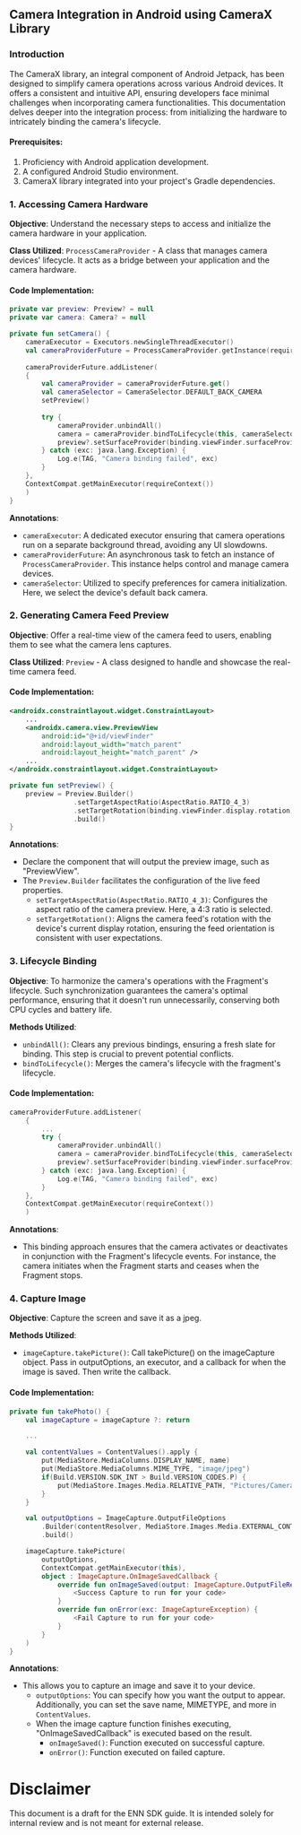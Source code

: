 ## Camera Integration in Android using CameraX Library

### Introduction
The CameraX library, an integral component of Android Jetpack, has been designed to simplify camera operations across various Android devices. It offers a consistent and intuitive API, ensuring developers face minimal challenges when incorporating camera functionalities. This documentation delves deeper into the integration process: from initializing the hardware to intricately binding the camera's lifecycle.

#### Prerequisites:
1. Proficiency with Android application development.
2. A configured Android Studio environment.
3. CameraX library integrated into your project's Gradle dependencies.

### 1. Accessing Camera Hardware

**Objective**: Understand the necessary steps to access and initialize the camera hardware in your application.

**Class Utilized**: `ProcessCameraProvider` - A class that manages camera devices' lifecycle. It acts as a bridge between your application and the camera hardware.

#### Code Implementation:
```kotlin
private var preview: Preview? = null
private var camera: Camera? = null

private fun setCamera() {
    cameraExecutor = Executors.newSingleThreadExecutor()
    val cameraProviderFuture = ProcessCameraProvider.getInstance(requireContext())
    
    cameraProviderFuture.addListener(
    {
        val cameraProvider = cameraProviderFuture.get()
        val cameraSelector = CameraSelector.DEFAULT_BACK_CAMERA
        setPreview()
        
        try {
            cameraProvider.unbindAll()
            camera = cameraProvider.bindToLifecycle(this, cameraSelector, preview)
            preview?.setSurfaceProvider(binding.viewFinder.surfaceProvider)
        } catch (exc: java.lang.Exception) {
            Log.e(TAG, "Camera binding failed", exc)
        }
    },
    ContextCompat.getMainExecutor(requireContext())
    )
}
```
**Annotations**:
- `cameraExecutor`: A dedicated executor ensuring that camera operations run on a separate background thread, avoiding any UI slowdowns.
- `cameraProviderFuture`: An asynchronous task to fetch an instance of `ProcessCameraProvider`. This instance helps control and manage camera devices.
- `cameraSelector`: Utilized to specify preferences for camera initialization. Here, we select the device's default back camera.

### 2. Generating Camera Feed Preview

**Objective**: Offer a real-time view of the camera feed to users, enabling them to see what the camera lens captures.

**Class Utilized**: `Preview` - A class designed to handle and showcase the real-time camera feed.

#### Code Implementation:
```xml
<androidx.constraintlayout.widget.ConstraintLayout>
    ...
    <androidx.camera.view.PreviewView
        android:id="@+id/viewFinder"
        android:layout_width="match_parent"
        android:layout_height="match_parent" />
    ...
</androidx.constraintlayout.widget.ConstraintLayout>
```

```kotlin
private fun setPreview() {
    preview = Preview.Builder()
                .setTargetAspectRatio(AspectRatio.RATIO_4_3)
                .setTargetRotation(binding.viewFinder.display.rotation)
                .build()
}
```

**Annotations**:
- Declare the component that will output the preview image, such as "PreviewView".
- The `Preview.Builder` facilitates the configuration of the live feed properties. 
  - `setTargetAspectRatio(AspectRatio.RATIO_4_3)`: Configures the aspect ratio of the camera preview. Here, a 4:3 ratio is selected.
  - `setTargetRotation()`: Aligns the camera feed's rotation with the device's current display rotation, ensuring the feed orientation is consistent with user expectations.

### 3. Lifecycle Binding

**Objective**: To harmonize the camera's operations with the Fragment's lifecycle. Such synchronization guarantees the camera's optimal performance, ensuring that it doesn't run unnecessarily, conserving both CPU cycles and battery life.

**Methods Utilized**:
- `unbindAll()`: Clears any previous bindings, ensuring a fresh slate for binding. This step is crucial to prevent potential conflicts.
- `bindToLifecycle()`: Merges the camera's lifecycle with the fragment's lifecycle. 

#### Code Implementation:
```kotlin
cameraProviderFuture.addListener(
    {
        ...
        try {
            cameraProvider.unbindAll()
            camera = cameraProvider.bindToLifecycle(this, cameraSelector, preview)
            preview?.setSurfaceProvider(binding.viewFinder.surfaceProvider)
        } catch (exc: java.lang.Exception) {
            Log.e(TAG, "Camera binding failed", exc)
        }
    },
    ContextCompat.getMainExecutor(requireContext())
    )
```
**Annotations**:
- This binding approach ensures that the camera activates or deactivates in conjunction with the Fragment's lifecycle events. For instance, the camera initiates when the Fragment starts and ceases when the Fragment stops.


### 4. Capture Image

**Objective**: Capture the screen and save it as a jpeg. 

**Methods Utilized**:
- `imageCapture.takePicture()`: Call takePicture() on the imageCapture object. Pass in outputOptions, an executor, and a callback for when the image is saved. Then write the callback. 

#### Code Implementation:
```kotlin
private fun takePhoto() {
    val imageCapture = imageCapture ?: return

    ...

    val contentValues = ContentValues().apply {
        put(MediaStore.MediaColumns.DISPLAY_NAME, name)
        put(MediaStore.MediaColumns.MIME_TYPE, "image/jpeg")
        if(Build.VERSION.SDK_INT > Build.VERSION_CODES.P) {
            put(MediaStore.Images.Media.RELATIVE_PATH, "Pictures/CameraX-Image")
        }
    }

    val outputOptions = ImageCapture.OutputFileOptions
        .Builder(contentResolver, MediaStore.Images.Media.EXTERNAL_CONTENT_URI, contentValues)
        .build()

    imageCapture.takePicture(
        outputOptions,
        ContextCompat.getMainExecutor(this),
        object : ImageCapture.OnImageSavedCallback {
            override fun onImageSaved(output: ImageCapture.OutputFileResults){
                <Success Capture to run for your code>
            }
            override fun onError(exc: ImageCaptureException) {
                <Fail Capture to run for your code>
            }
        }
    )
}
```
**Annotations**:
- This allows you to capture an image and save it to your device.
  - `outputOptions`: You can specify how you want the output to appear. Additionally, you can set the save name, MIMETYPE, and more in `ContentValues`.
  - When the image capture function finishes executing, "OnImageSavedCallback" is executed based on the result.
    - `onImageSaved()`: Function executed on successful capture. 
    - `onError()`: Function executed on failed capture.

# Disclaimer
This document is a draft for the ENN SDK guide. 
It is intended solely for internal review and is not meant for external release.
